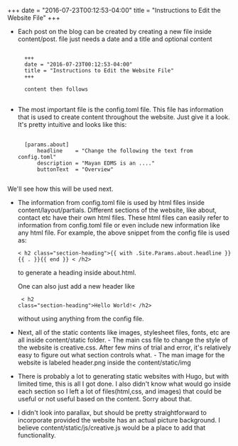 +++
date = "2016-07-23T00:12:53-04:00"
title = "Instructions to Edit the Website File"
+++

- Each post on the blog can be created by creating a new file inside content/post.
  file just needs a date and a title and optional content
  <pre>
  <code>
    +++
    date = "2016-07-23T00:12:53-04:00"
    title = "Instructions to Edit the Website File"
    +++

    content then follows
  </code>
  </pre>
- The most important file is the config.toml file.
  This file has information that is used to create content throughout the website. Just give
  it a look. It's pretty intuitive and looks like this:

  <pre>
    <code>
    [params.about]
        headline    = "Change the following the text from config.toml"
        description = "Mayan EDMS is an ...."
        buttonText  = "Overview"
    </code>
  </pre>

We'll see how this will be used next.

- The information from config.toml file is used by html files inside content/layout/partials.
  Different sections of the website, like about, contact etc have their own html files. These html files
  can easily refer to information from config.toml file or even include new information like any html file.
  For example, the above snippet from the config file is used as:
  <pre><code>< h2 class="section-heading">{{ with .Site.Params.about.headline }}{{ . }}{{ end }} < /h2> </code></pre> to generate a heading inside about.html.
  One can also just add a new header like <pre><code> < h2 class="section-heading">Hello World!< /h2> </code></pre> without using anything from the config file.

- Next, all of the static contents like images, stylesheet files, fonts, etc are all inside content/static
  folder.
      - The main css file to change the style of the website is creative.css.
        After few mins of trial and error, it's relatively easy to figure out what section
        controls what.
      - The man image for the website is labeled header.png inside the content/static/img


- There is probably a lot to generating static websites with Hugo, but with limited time, this is all I got   done. I also didn't know what would go inside each section so I left a lot of files(html,css, and images) that could be useful or not useful based on the content. Sorry about that.

- I didn't look into parallax, but should be pretty straightforward to incorporate provided the website has
  an actual picture background. I believe content/static/js/creative.js would be a place to add that
  functionality.   
